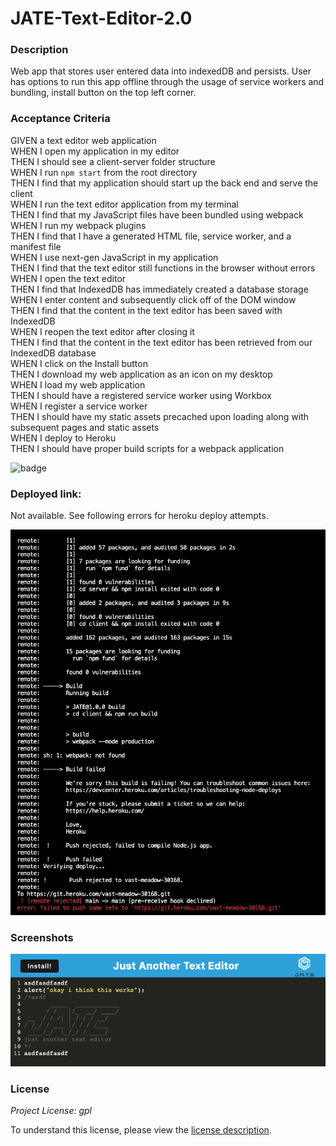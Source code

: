 # JATE-Text-Editor-2.0

### Description

Web app that stores user entered data into indexedDB and persists. User has options to run this app offline through the usage of service workers and bundling, install button on the top left corner. 

### Acceptance Criteria

GIVEN a text editor web application  
WHEN I open my application in my editor  
THEN I should see a client-server folder structure  
WHEN I run `npm start` from the root directory  
THEN I find that my application should start up the back end and serve the client  
WHEN I run the text editor application from my terminal  
THEN I find that my JavaScript files have been bundled using webpack  
WHEN I run my webpack plugins  
THEN I find that I have a generated HTML file, service worker, and a manifest file  
WHEN I use next-gen JavaScript in my application  
THEN I find that the text editor still functions in the browser without errors  
WHEN I open the text editor  
THEN I find that IndexedDB has immediately created a database storage  
WHEN I enter content and subsequently click off of the DOM window  
THEN I find that the content in the text editor has been saved with IndexedDB  
WHEN I reopen the text editor after closing it  
THEN I find that the content in the text editor has been retrieved from our IndexedDB database  
WHEN I click on the Install button  
THEN I download my web application as an icon on my desktop  
WHEN I load my web application  
THEN I should have a registered service worker using Workbox  
WHEN I register a service worker  
THEN I should have my static assets precached upon loading along with subsequent pages and static assets  
WHEN I deploy to Heroku  
THEN I should have proper build scripts for a webpack application  

![badge](https://img.shields.io/badge/license-lgpl-brightorange)


### Deployed link:

Not available. See following errors for heroku deploy attempts. 

<img src="./client/dist/assets/icons/Screen Shot 2022-10-10 at 1.36.32 AM.png" alt="heroku deployment error">

### Screenshots 


<img src="./client/dist/assets/icons/Screen Shot 2022-10-10 at 1.38.16 AM.png" alt="Michael's note taking page">

### License

_Project License: gpl_

To understand this license, please view the [license description]( https://opensource.org/licenses#:~:text=GNU%20Library%20or%20%22Lesser%22%20General%20Public%20License%20(LGPL)).

